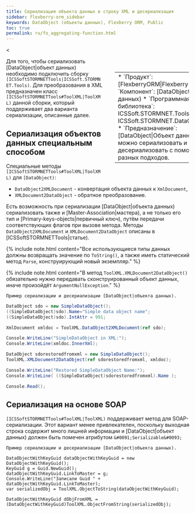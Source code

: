 ```yaml
---
title: Сериализация объекта данных в строку XML и десериализация
sidebar: flexberry-orm_sidebar
keywords: DataObject (объекты данных), Flexberry ORM, Public
toc: true
permalink: ru/fo_aggregating-function.html
---
```


<<div style="margin:5px; padding-left:28px; float:right; width:40%; outline:1px solid white;">
<br>
<table border="0" width="100%" bgcolor="#6495ED">
<tbody><tr><td bgcolor="#FFFFFF">
* `Продукт`: [FlexberryORM|Flexberry ORM)
* `Компонент`: [DataObject|Объект данных)
* `Программная библиотека`: ICSSoft.STORMNET.Tools.dll, ICSSoft.STORMNET.DataObject.dll
* `Предназначение`: [DataObject|Объект данных)  можно сериализовать и десериализовать с помощью разных подходов.
</td>
</tr></tbody></table></a>
</div>

Для того, чтобы сериализовать [DataObject|объект данных) необходимо подключить сборку `[ICSSoftSTORMNETTools|ICSSoft.STORMNET.Tools)`. Для преобразования в XML предназначен класс `[ICSSoftSTORMNETTools#ToolXML|ToolXML)` данной сборки, который поддерживает два варианта сериализации, описанные далее. 

## Сериализация объектов данных специальным способом

Специальные методы `[ICSSoftSTORMNETTools#ToolXML|ToolXML)` для `[DataObject)`:
*  `DataObject2XMLDocument` - конвертация объекта данных к `XmlDocument`,
*  `XMLDocument2DataObject` - обратное преобразование. 

Есть возможность при сериализации [DataObject|объекта данных) сериализовать также и [Master-Association|мастера), а не только его тип и [Primary-keys-objects|первичный ключ), путём передачи соответствующих флагов при вызове метода.
Методы `DataObject2XMLDocument` и `XMLDocument2DataObject` описаны в [ICSSoftSTORMNETTools|статье).

{% include note.html content="Все использующиеся типы данных должны возвращать значение по `ToString()`, а также иметь статический метод `Parse`, конструирующий новый экземпляр." %}

{% include note.html content="В метод `ToolXML.XMLDocument2DataObject()` обязательно нужно передавать сконструированный объект данных, иначе произойдёт `ArgumentNullException`." %}

`Пример сериализации и десериализации [DataObject|объекта данных).`

``` csharp
DataObject sdo = new SimpleDataObject();
((SimpleDataObject)sdo).Name="Simple data object name";
((SimpleDataObject)sdo).IntAttr = 991;

XmlDocument xmldoc = ToolXML.DataObject2XMLDocument(ref sdo);

Console.WriteLine("SimpleDataObject in XML:");
Console.WriteLine(xmldoc.InnerXml);

DataObject sdorestoredfromxml = new SimpleDataObject();
ToolXML.XMLDocument2DataObject(ref sdorestoredfromxml, xmldoc);

Console.WriteLine("Restored SimpleDataObject Name:");
Console.WriteLine( ((SimpleDataObject)sdorestoredfromxml).Name );

Console.Read();
```

## Сериализация на основе SOAP

`[ICSSoftSTORMNETTools#ToolXML|ToolXML)` поддерживает метод для SOAP-сериализации. Этот вариант менее привлекателен, поскольку выходная строка содержит много лишней информации и [DataObject|объект данных) должен быть помечен атрибутом `&#0091;Serializable&#0093;`

`Пример сериализации и десериализации [DataObject|объекта данных).`
```
DataObjectWithKeyGuid dataObjectWithKeyGuid = new DataObjectWithKeyGuid();
KeyGuid g = Guid.NewGuid();
dataObjectWithKeyGuid.LinkToMaster = g;
Console.WriteLine("Записали Guid " + dataObjectWithKeyGuid.LinkToMaster);
var serializedObj = ToolXML.ObjectToString(dataObjectWithKeyGuid);

DataObjectWithKeyGuid dObjFromXML = (DataObjectWithKeyGuid)ToolXML.ObjectFromString(serializedObj);
```
